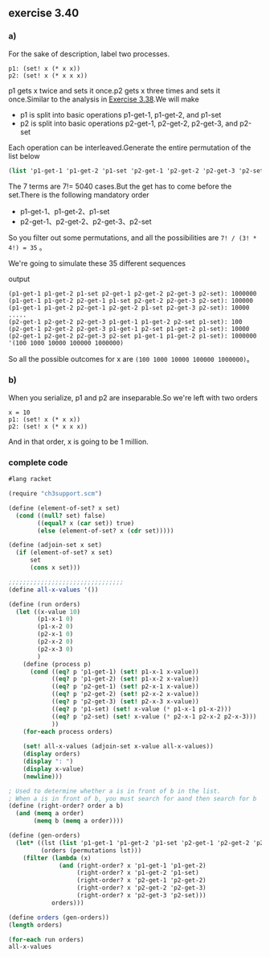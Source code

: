 ## exercise 3.40

### a) 

For the sake of description, label two processes.

```
p1: (set! x (* x x))
p2: (set! x (* x x x))
```

p1 gets x twice and sets it once.p2 gets x three times and sets it once.Similar to the analysis in [Exercise 3.38](./exercise_3_38.md).We will make

* p1 is split into basic operations p1-get-1, p1-get-2, and p1-set
* p2 is split into basic operations p2-get-1, p2-get-2, p2-get-3, and p2-set

Each operation can be interleaved.Generate the entire permutation of the list below

``` Scheme
(list 'p1-get-1 'p1-get-2 'p1-set 'p2-get-1 'p2-get-2 'p2-get-3 'p2-set)
```
The 7 terms are 7!= 5040 cases.But the get has to come before the set.There is the following mandatory order

* p1-get-1、p1-get-2、p1-set
* p2-get-1、p2-get-2、p2-get-3、p2-set

So you filter out some permutations, and all the possibilities are `7! / (3! * 4!) = 35` 。

We're going to simulate these 35 different sequences

output

```
(p1-get-1 p1-get-2 p1-set p2-get-1 p2-get-2 p2-get-3 p2-set): 1000000
(p1-get-1 p1-get-2 p2-get-1 p1-set p2-get-2 p2-get-3 p2-set): 100000
(p1-get-1 p1-get-2 p2-get-1 p2-get-2 p1-set p2-get-3 p2-set): 10000
.....
(p2-get-1 p2-get-2 p2-get-3 p1-get-1 p1-get-2 p2-set p1-set): 100
(p2-get-1 p2-get-2 p2-get-3 p1-get-1 p2-set p1-get-2 p1-set): 10000
(p2-get-1 p2-get-2 p2-get-3 p2-set p1-get-1 p1-get-2 p1-set): 1000000
'(100 1000 10000 100000 1000000)
```

So all the possible outcomes for x are `(100 1000 10000 100000 1000000)`。

### b)

When you serialize, p1 and p2 are inseparable.So we're left with two orders

```
x = 10
p1: (set! x (* x x))
p2: (set! x (* x x x))
```

And in that order, x is going to be 1 million.


### complete code

```Scheme
#lang racket

(require "ch3support.scm")

(define (element-of-set? x set)
  (cond ((null? set) false)
        ((equal? x (car set)) true)
        (else (element-of-set? x (cdr set)))))

(define (adjoin-set x set)
  (if (element-of-set? x set)
      set
      (cons x set)))

;;;;;;;;;;;;;;;;;;;;;;;;;;;;;;;;
(define all-x-values '())

(define (run orders)
  (let ((x-value 10)
        (p1-x-1 0)
        (p1-x-2 0)
        (p2-x-1 0)
        (p2-x-2 0)
        (p2-x-3 0)
        )
    (define (process p)
      (cond ((eq? p 'p1-get-1) (set! p1-x-1 x-value))
            ((eq? p 'p1-get-2) (set! p1-x-2 x-value))
            ((eq? p 'p2-get-1) (set! p2-x-1 x-value))
            ((eq? p 'p2-get-2) (set! p2-x-2 x-value))
            ((eq? p 'p2-get-3) (set! p2-x-3 x-value))
            ((eq? p 'p1-set) (set! x-value (* p1-x-1 p1-x-2)))
            ((eq? p 'p2-set) (set! x-value (* p2-x-1 p2-x-2 p2-x-3)))
            ))
    (for-each process orders)
    
    (set! all-x-values (adjoin-set x-value all-x-values))
    (display orders)
    (display ": ")
    (display x-value)
    (newline)))

; Used to determine whether a is in front of b in the list.
; When a is in front of b, you must search for aand then search for b
(define (right-order? order a b)
  (and (memq a order)
       (memq b (memq a order))))

(define (gen-orders)
  (let* ((lst (list 'p1-get-1 'p1-get-2 'p1-set 'p2-get-1 'p2-get-2 'p2-get-3 'p2-set))
         (orders (permutations lst)))
    (filter (lambda (x)
              (and (right-order? x 'p1-get-1 'p1-get-2)
                   (right-order? x 'p1-get-2 'p1-set)
                   (right-order? x 'p2-get-1 'p2-get-2)
                   (right-order? x 'p2-get-2 'p2-get-3)
                   (right-order? x 'p2-get-3 'p2-set)))
            orders)))

(define orders (gen-orders))
(length orders)

(for-each run orders)
all-x-values
```
